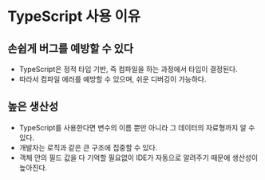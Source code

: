 # TypeScript 사용 이유
## 손쉽게 버그를 예방할 수 있다
- TypeScript은 정적 타입 기반, 즉 컴파일을 하는 과정에서 타입이 결정된다.
- 따라서 컴파일 에러를 예방할 수 있으며, 쉬운 디버깅이 가능하다.

## 높은 생산성
- TypeScript를 사용한다면 변수의 이름 뿐만 아니라 그 데이터의 자료형까지 알 수 있다.
- 개발자는 로직과 같은 큰 구조에 집중할 수 있다.
- 객체 안의 필드 값을 다 기억할 필요없이 IDE가 자동으로 알려주기 때문에 생산성이 높아진다.
